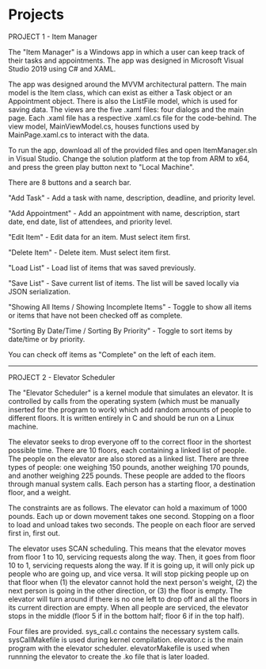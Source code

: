 # Projects

PROJECT 1 - Item Manager

The "Item Manager" is a Windows app in which a user can keep track of their tasks and appointments. The app was designed in Microsoft Visual Studio 2019 using C# and XAML.

The app was designed around the MVVM architectural pattern. The main model is the Item class, which can exist as either a Task object or an Appointment object. There is also the ListFile model, which is used for saving data. The views are the five .xaml files: four dialogs and the main page. Each .xaml file has a respective .xaml.cs file for the code-behind. The view model, MainViewModel.cs, houses functions used by MainPage.xaml.cs to interact with the data.

To run the app, download all of the provided files and open ItemManager.sln in Visual Studio. Change the solution platform at the top from ARM to x64, and press the green play button next to "Local Machine".

There are 8 buttons and a search bar.

"Add Task" - Add a task with name, description, deadline, and priority level.

"Add Appointment" - Add an appointment with name, description, start date, end date, list of attendees, and priority level.

"Edit Item" - Edit data for an item. Must select item first.

"Delete Item" - Delete item. Must select item first.

"Load List" - Load list of items that was saved previously.

"Save List" - Save current list of items. The list will be saved locally via JSON serialization.

"Showing All Items / Showing Incomplete Items" - Toggle to show all items or items that have not been checked off as complete.

"Sorting By Date/Time / Sorting By Priority" - Toggle to sort items by date/time or by priority.

You can check off items as "Complete" on the left of each item.
_____

PROJECT 2 - Elevator Scheduler

The "Elevator Scheduler" is a kernel module that simulates an elevator. It is controlled by calls from the operating system (which must be manually inserted for the program to work) which add random amounts of people to different floors. It is written entirely in C and should be run on a Linux machine.

The elevator seeks to drop everyone off to the correct floor in the shortest possible time. There are 10 floors, each containing a linked list of people. The people on the elevator are also stored as a linked list. There are three types of people: one weighing 150 pounds, another weighing 170 pounds, and another weighing 225 pounds. These people are added to the floors through manual system calls. Each person has a starting floor, a destination floor, and a weight.

The constraints are as follows. The elevator can hold a maximum of 1000 pounds. Each up or down movement takes one second. Stopping on a floor to load and unload takes two seconds. The people on each floor are served first in, first out.

The elevator uses SCAN scheduling. This means that the elevator moves from floor 1 to 10, servicing requests along the way. Then, it goes from floor 10 to 1, servicing requests along the way. If it is going up, it will only pick up people who are going up, and vice versa. It will stop picking people up on that floor when (1) the elevator cannot hold the next person's weight, (2) the next person is going in the other direction, or (3) the floor is empty. The elevator will turn around if there is no one left to drop off and all the floors in its current direction are empty. When all people are serviced, the elevator stops in the middle (floor 5 if in the bottom half; floor 6 if in the top half).

Four files are provided. sys_call.c contains the necessary system calls. sysCallMakefile is used during kernel compilation. elevator.c is the main program with the elevator scheduler. elevatorMakefile is used when runnning the elevator to create the .ko file that is later loaded.
